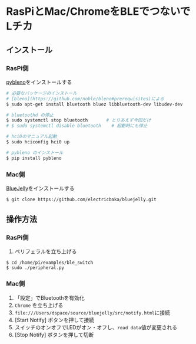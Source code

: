 # RasPiとMac/ChromeをBLEでつないでLチカ

## インストール

### RasPi側

[pybleno](https://github.com/Adam-Langley/pybleno)をインストールする

```bash
# 必要なパッケージのインストール
# [bleno](https://github.com/noble/bleno#prerequisites)による
$ sudo apt-get install bluetooth bluez libbluetooth-dev libudev-dev

# bluetoothd の停止
$ sudo systemctl stop bluetooth       # とりあえず今回だけ
# $ sudo systemctl disable bluetooth    # 起動時にも停止

# hci0のマニュアル起動
$ sudo hciconfig hci0 up

# pybleno のインストール
$ pip install pybleno
```

### Mac側

[BlueJelly](https://github.com/electricbaka/bluejelly.git)をインストールする

```bash
$ git clone https://github.com/electricbaka/bluejelly.git
```

## 操作方法

### RasPi側

1. ペリフェラルを立ち上げる

  ```
  $ cd /home/pi/examples/ble_switch
  $ sudo ./peripheral.py
  ```

### Mac側

1. 「設定」でBluetoothを有効化
2. `Chrome` を立ち上げる
3. `file:///Users/dspace/source/bluejelly/src/notify.html`に接続
4. [Start Notify] ボタンを押して接続
5. スイッチのオンオフでLEDがオン・オフし、`read data`値が変更される
6. [Stop Notify] ボタンを押して切断
